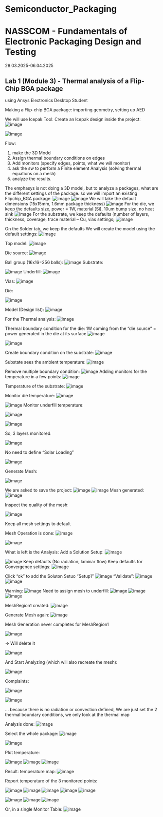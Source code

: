 # Semiconductor_Packaging

# NASSCOM - Fundamentals of Electronic Packaging Design and Testing 
28.03.2025-06.04.2025

## Lab 1 (Module 3) - Thermal analysis of a Flip-Chip BGA package 
using Ansys Electronics Desktop Student


Making a Flip-chip BGA package: importing geometry, setting up AED

We will use Icepak Tool:
Create an Icepak design inside the project:
![image](https://github.com/user-attachments/assets/d9e6534d-123c-4d4a-85b6-bf95c9679c1c)

![image](https://github.com/user-attachments/assets/926c309d-4728-4968-a0ae-53265ee9d16d)


Flow:
1. make the 3D Model
2. Assign thermal boundary conditions on edges
3. Add monitors (specify edges, points, what we will monitor)
4. ask the sw to perform a Finite element Analysis (solving thermal equations on a mesh)
5. analyze the results.

The emphasys is not doing a 3D model, but to analyze a packages, what are the different settings of the package.
so we will import an existing Flipchip_BGA package:
![image](https://github.com/user-attachments/assets/cb88d7e2-89e4-4297-af23-154f7d8f6cc4)
![image](https://github.com/user-attachments/assets/ca7b5313-ae19-45b4-affa-a02b77c3724c)
We will take the default dimensions (15x15mm, 1.6mm package thickness)
![image](https://github.com/user-attachments/assets/cbfaab41-6f50-4ca3-8ee4-827c7748ed58)
For the die, we keep the defaults size, power = 1W, material (Si), 10um bump size, no heat sink
![image](https://github.com/user-attachments/assets/5692acf6-1097-4f4e-8621-be68175cc64d)
For the substrate, we keep the defaults (number of layers, thickness, coverage, trace material – Cu, vias settings; 
![image](https://github.com/user-attachments/assets/e32bb51c-08cf-430f-952c-4b0025d588bb)

On the Solder tab, we keep the defaults
We will create the model using the default settings:
![image](https://github.com/user-attachments/assets/afe547d8-72ec-4012-a0aa-fd162187cd9f)

Top model:
![image](https://github.com/user-attachments/assets/21e5df50-c437-450b-b1bf-6b64b12b3cc7)

Die source:
![image](https://github.com/user-attachments/assets/e0eb1499-edbf-416d-b8c7-23cd78f7c5b5)

Ball group (16x16=256 balls):
![image](https://github.com/user-attachments/assets/a7d59489-4a97-4b99-93e1-a3cbcfdcc46d)
Substrate:

![image](https://github.com/user-attachments/assets/7078be93-4f28-45ad-830d-854dd984343e)
Underfill:
![image](https://github.com/user-attachments/assets/e0d1553a-3f6d-4c1c-9d7b-2778674c71e0)

Vias:
![image](https://github.com/user-attachments/assets/6722f264-ecb0-47a9-9436-2f0642a995e1)



Die:

![image](https://github.com/user-attachments/assets/8aef8038-c382-4754-a15d-dc660db1badb)

Model (Design list):
![image](https://github.com/user-attachments/assets/3f33530c-fc4d-42ef-bb65-d06b79a0a11e)


For the Thermal analysis:
![image](https://github.com/user-attachments/assets/66691135-579f-41bc-b022-9831cb45be91)

Thermal boundary condition for the die: 1W coming from the “die source” = power generated in the die at its surface
![image](https://github.com/user-attachments/assets/4bf2fd88-416f-4e28-b4d6-6ad49cd63875)

![image](https://github.com/user-attachments/assets/b847b89f-7a03-415d-8284-2d3e83590639)

Create boundary condition on the substrate: 
![image](https://github.com/user-attachments/assets/2b10bd21-3af8-4bcc-a94e-20b7e865e5c1)

Substate sees the ambient temperature:
![image](https://github.com/user-attachments/assets/93e2d736-8ce6-4d47-a573-5755e5a50d0f)

Remove multiple boundary condition:
![image](https://github.com/user-attachments/assets/0035a478-703b-481d-899a-1fc1427fd5b4)
Adding monitors for the temperature in a few points:
![image](https://github.com/user-attachments/assets/562565df-f757-444b-8991-a7145f22d626)

Temperature of the substrate:
![image](https://github.com/user-attachments/assets/320da675-6d90-429a-842c-3c7cdc6939c7)

Monitor die temperature:
![image](https://github.com/user-attachments/assets/3bd3ab2d-990a-4139-bc80-8e41c7dd70dc)

![image](https://github.com/user-attachments/assets/0607bf43-60a7-4ce5-bd0c-ccdf994a6273)
Monitor underfill temperature:

![image](https://github.com/user-attachments/assets/13621c0b-887d-4c18-84a2-ddddb0dd3b95)

![image](https://github.com/user-attachments/assets/6b0a2d9c-4204-4640-bd08-dae91405b0ae)

So, 3 layers monitored:

![image](https://github.com/user-attachments/assets/583a03df-6b62-4bdf-a90d-6bfdfd1ec70e)

No need to define “Solar Loading”
 
![image](https://github.com/user-attachments/assets/4300074c-7f8d-4ce5-8842-b1e109052648)

Generate Mesh:

![image](https://github.com/user-attachments/assets/06f8fd08-1288-467b-845f-b0d3fe421668)

We are asked to save the project:
![image](https://github.com/user-attachments/assets/f97efb65-1230-407f-bc1f-6c32b4078e67)
![image](https://github.com/user-attachments/assets/de6773f5-27e0-47e3-a5bc-9db26b253498)
Mesh generated:
![image](https://github.com/user-attachments/assets/f662ec2e-fa1f-468a-a607-eb5e3429ba73)



Inspect the quality of the mesh:

![image](https://github.com/user-attachments/assets/9d49e8b9-c561-48d1-b72b-58ad6633afb4)



Keep all mesh settings to default

Mesh Operation is done:
![image](https://github.com/user-attachments/assets/9bda404f-3d77-4f45-b276-8dab27281185)

![image](https://github.com/user-attachments/assets/3f371c2d-ec03-4725-84d9-bc8a96a17ca6)

What is left is the Analysis:
Add a Solution Setup:
![image](https://github.com/user-attachments/assets/b612315e-972e-410d-9096-f6109fd63d47)

![image](https://github.com/user-attachments/assets/984fcd06-3aa7-46a8-affb-b65871751b1a)
Keep defaults (No radiation, laminar flow)
Keep defaults for Convergence settings:
![image](https://github.com/user-attachments/assets/6877a59f-156a-4ee0-b9b6-1ba995d1a2bc)

Click “ok” to add the Soluton Setuo “Setup1”
![image](https://github.com/user-attachments/assets/67a82ae5-abd5-485a-95f5-0bd4210d1345)
“Validate”:
![image](https://github.com/user-attachments/assets/20afdb91-a157-4258-acb7-f81815f17315)
![image](https://github.com/user-attachments/assets/b7638bbd-2d03-4746-b990-075d83827b06)

Warning:
![image](https://github.com/user-attachments/assets/5e5b5713-cc45-4d0e-a141-847efa3665c4)
Need to assign mesh to underfill:
![image](https://github.com/user-attachments/assets/924c101b-a58c-4314-9f82-ad9384ae0450)
![image](https://github.com/user-attachments/assets/38b1b88c-33b4-4b0d-be70-a6bc8ab67af4)
![image](https://github.com/user-attachments/assets/c6b42e7f-f8c8-44c9-9929-843fa9edcce2)

MeshRegion1 created:
![image](https://github.com/user-attachments/assets/1b12f08d-6906-4a15-a0fc-4794f5c4252f)

Generate Mesh again:
![image](https://github.com/user-attachments/assets/f0a86680-95f9-424b-a459-2adde5bf9355)

Mesh Generation never completes for MeshRegion1

![image](https://github.com/user-attachments/assets/ba590986-5c9e-4536-ad62-3ba61d3c387f)

=> Will delete it

![image](https://github.com/user-attachments/assets/099a1b99-b22b-4b0a-a1fe-a67d4cb2ae87)

And Start Analyzing (which will also recreate the mesh):

![image](https://github.com/user-attachments/assets/3c221e85-31b9-45a6-bf07-05a7e2f8e04d)

Complaints:

![image](https://github.com/user-attachments/assets/09503d6d-864c-4b96-98d6-82d6acc35476)

![image](https://github.com/user-attachments/assets/9998757a-d83f-4147-9592-18423b8059d2)

… because there is no radiation or convection defined, 
We are just set the 2 thermal boundary conditions, we only look at the thermal map

Analysis done:
![image](https://github.com/user-attachments/assets/29d81c0d-570d-4251-b31c-5cab3a88c3fd)

Select the whole package:
![image](https://github.com/user-attachments/assets/ee6e2645-82cc-4ca7-a7e0-bea2b7e86b21)

![image](https://github.com/user-attachments/assets/01a4dd76-3ee0-4b05-b8be-a135436c4c98)

Plot temperature:

![image](https://github.com/user-attachments/assets/448b819c-47fc-4139-84cb-05ce0f1ef057)
![image](https://github.com/user-attachments/assets/1e3e8d32-b5f8-459e-b034-b462901caa73)
![image](https://github.com/user-attachments/assets/0ba36620-5a26-496d-adc3-a8718e6b1ed9)

Result: temperature map:
![image](https://github.com/user-attachments/assets/bfa46f3e-f843-412c-b7d9-4c6a7205fb98)

Report temperature of the 3 monitored points:

![image](https://github.com/user-attachments/assets/a3785623-d10a-4b34-a0f1-079fe8cffb9f)
![image](https://github.com/user-attachments/assets/86d75d02-3cc7-47fa-bc4c-1bebe9035ea1)
![image](https://github.com/user-attachments/assets/855a461c-fa3c-43bc-bddb-99554f78d799)
![image](https://github.com/user-attachments/assets/b7ddca4f-b49c-4225-aa6c-9eb73cb8e84b)
![image](https://github.com/user-attachments/assets/60f6a82e-cb1c-412c-8202-a8a6f6e8452d)

![image](https://github.com/user-attachments/assets/b731cf47-f1d2-4c54-a78e-e774b0c349c9)
![image](https://github.com/user-attachments/assets/83de1653-c5a6-4517-bd05-d7896a588f67)
![image](https://github.com/user-attachments/assets/8c8a39d8-26a3-41a4-b546-28050d1ebff1)


Or, in a single Monitor Table:
![image](https://github.com/user-attachments/assets/2303085a-545c-485f-80ef-6ba6980f7269)































